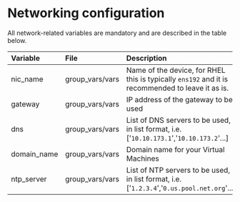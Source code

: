 # Networking configuration

All network-related variables are mandatory and are described in the table below.

|Variable|File|Description|
|:-------|:---|:----------|
|nic_name|group_vars/vars|Name of the device, for RHEL this is typically `ens192` and it is recommended to leave it as is.|
|gateway|group_vars/vars|IP address of the gateway to be used|
|dns|group_vars/vars|List of DNS servers to be used, in list format, i.e. ['`10.10.173.1`','`10.10.173.2`'...]|
|domain_name|group_vars/vars|Domain name for your Virtual Machines|
|ntp_server|group_vars/vars|List of NTP servers to be used, in list format, i.e. ['`1.2.3.4`','`0.us.pool.net.org`'...]|
